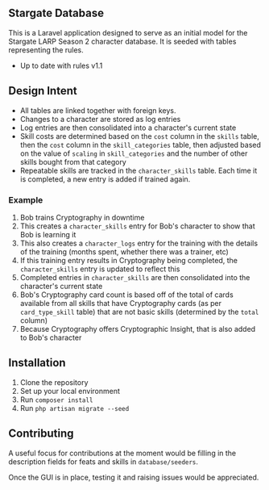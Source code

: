 ## Stargate Database

This is a Laravel application designed to serve as an initial model for the Stargate LARP Season 2 character database.
It is seeded with tables representing the rules.

- Up to date with rules v1.1

## Design Intent

- All tables are linked together with foreign keys.
- Changes to a character are stored as log entries
- Log entries are then consolidated into a character's current state
- Skill costs are determined based on the `cost` column in the `skills` table, then the `cost` column in the `skill_categories` table, then adjusted based on the value of `scaling` in `skill_categories` and the number of other skills bought from that category
- Repeatable skills are tracked in the `character_skills` table. Each time it is completed, a new entry is added if trained again. 

### Example

1. Bob trains Cryptography in downtime
2. This creates a `character_skills` entry for Bob's character to show that Bob is learning it
3. This also creates a `character_logs` entry for the training with the details of the training (months spent, whether there was a trainer, etc)
4. If this training entry results in Cryptography being completed, the `character_skills` entry is updated to reflect this
5. Completed entries in `character_skills` are then consolidated into the character's current state
6. Bob's Cryptography card count is based off of the total of cards available from all skills that have Cryptography cards (as per `card_type_skill` table) that are not basic skills (determined by the `total` column)
7. Because Cryptography offers Cryptographic Insight, that is also added to Bob's character

## Installation

1. Clone the repository
2. Set up your local environment
3. Run `composer install`
4. Run `php artisan migrate --seed`

## Contributing

A useful focus for contributions at the moment would be filling in the description fields for feats and skills in `database/seeders`.

Once the GUI is in place, testing it and raising issues would be appreciated.
